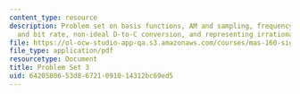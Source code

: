 ```yaml
---
content_type: resource
description: Problem set on basis functions, AM and sampling, frequency, sampling
  and bit rate, non-ideal D-to-C conversion, and representing irrational frequencies.
file: https://ol-ocw-studio-app-qa.s3.amazonaws.com/courses/mas-160-signals-systems-and-information-for-media-technology-fall-2007/6420580653d86721091014312bc69ed5_ps3.pdf
file_type: application/pdf
resourcetype: Document
title: Problem Set 3
uid: 64205806-53d8-6721-0910-14312bc69ed5
---
```

